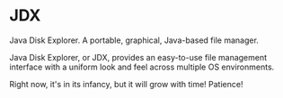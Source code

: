 JDX
===

Java Disk Explorer. A portable, graphical, Java-based file manager.

Java Disk Explorer, or JDX, provides an easy-to-use file management
interface with a uniform look and feel across multiple OS environments.

Right now, it's in its infancy, but it will grow with time! Patience!
